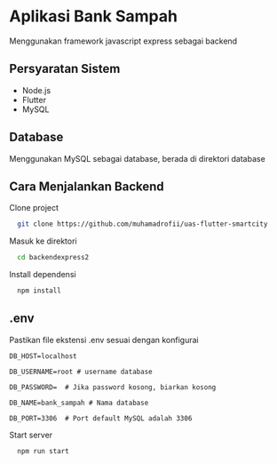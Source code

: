 
# Aplikasi Bank Sampah

Menggunakan framework javascript express sebagai backend

## Persyaratan Sistem

- Node.js
- Flutter
- MySQL

## Database
Menggunakan MySQL sebagai database, berada di direktori database

## Cara Menjalankan Backend

Clone project

```bash
  git clone https://github.com/muhamadrofii/uas-flutter-smartcity
```

Masuk ke direktori

```bash
  cd backendexpress2
```

Install dependensi

```bash
  npm install
```
## .env

Pastikan file ekstensi .env sesuai dengan konfigurai


`DB_HOST=localhost`

`DB_USERNAME=root # username database`

`DB_PASSWORD=  # Jika password kosong, biarkan kosong`

`DB_NAME=bank_sampah # Nama database`

`DB_PORT=3306  # Port default MySQL adalah 3306`

Start server

```bash
  npm run start
```

